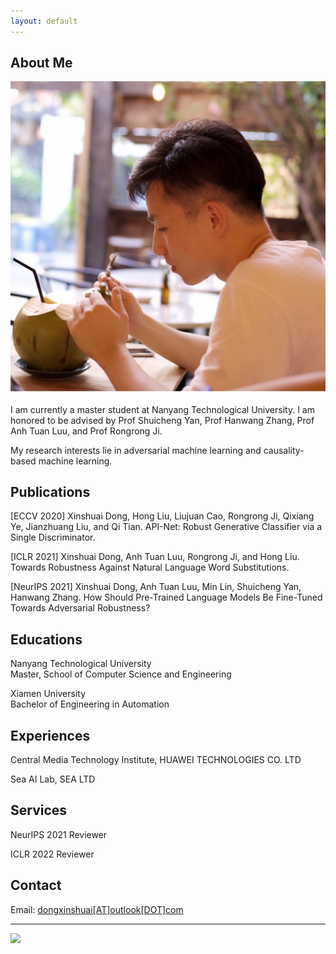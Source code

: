 ```yaml
---
layout: default
---
```


## About Me

<img class="profile-picture" src="me.jpg">

I am currently a master student at Nanyang Technological University. 
I am  honored to be advised by Prof Shuicheng Yan, Prof Hanwang Zhang, Prof Anh Tuan Luu, and Prof Rongrong Ji. 

My research interests lie in adversarial machine learning and causality-based machine learning.

## Publications

[ECCV 2020] 
Xinshuai Dong, Hong Liu, Liujuan Cao, Rongrong Ji, Qixiang Ye, Jianzhuang Liu, and Qi Tian.
API-Net: Robust Generative Classifier via a Single Discriminator.

[ICLR 2021] Xinshuai Dong, Anh Tuan Luu, Rongrong Ji, and Hong Liu. 
Towards Robustness Against Natural Language Word Substitutions.


[NeurIPS 2021] Xinshuai Dong, Anh Tuan Luu, Min Lin, Shuicheng Yan, Hanwang Zhang.
How Should Pre-Trained Language Models Be Fine-Tuned Towards Adversarial Robustness?


## Educations

Nanyang Technological University\
Master, School of Computer Science and Engineering

Xiamen University\
Bachelor of Engineering in Automation

## Experiences

Central Media Technology Institute, HUAWEI TECHNOLOGIES CO. LTD

Sea AI Lab, SEA LTD

## Services

NeurIPS 2021 Reviewer

ICLR 2022 Reviewer

## Contact
Email: [dongxinshuai[AT]outlook[DOT]com](mailto:dongxinshuai@outlook.com)

---

<a href='https://clustrmaps.com/site/1bkfr'  title='Visit tracker'><img src='//clustrmaps.com/map_v2.png?cl=ffffff&w=500&t=tt&d=S1V77A2LG8nEgR2cXpLbOxQn_4f0ACm7qvJJ_0vThA0&co=459edd'/></a>
